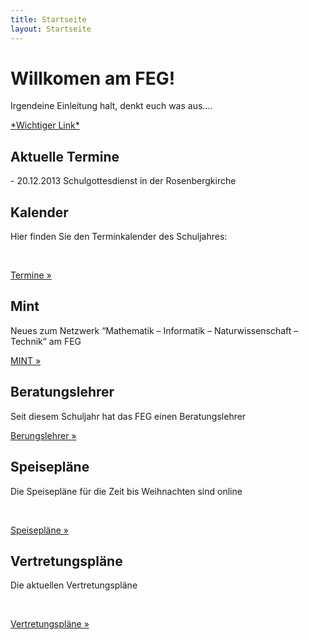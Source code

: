 ```yaml
---
title: Startseite
layout: Startseite
---
```



<!-- Jumbotron -->
<div class="jumbotron">
  <h1>Willkomen am FEG!</h1>
  <p class="lead">Irgendeine Einleitung halt, denkt euch was aus....</p>
  <p><a class="btn btn-lg btn-success" href="#" role="button">*Wichtiger Link*</a></p>
</div>

<!-- News -->
<div class="row">
  <div class="col-lg-4">
    <h2>Aktuelle Termine</h2>
    <p>- 20.12.2013 Schulgottesdienst in der Rosenbergkirche</p>
  </div>
  <div class="col-lg-4">
    <h2>Kalender</h2>
    <p>Hier finden Sie den Terminkalender des Schuljahres: </p>
    <br>
    <p><a class="btn btn-primary" href="/Schulleben/Termine/Aktuell" role="button">Termine &raquo;</a></p>
  </div>
  <div class="col-lg-4">
    <h2>Mint</h2>
    <p>Neues zum Netzwerk “Mathematik – Informatik – Naturwissenschaft – Technik” am FEG</p>
    <p><a class="btn btn-primary" href="Portraut/Mint" role="button">MINT &raquo;</a></p>
  </div>
  <div class="col-lg-4">
    <h2>Beratungslehrer</h2>
    <p>Seit diesem Schuljahr hat das FEG einen Beratungslehrer</p>
    <p><a class="btn btn-primary" href="Portrait/Beratungslehrer" role="button">Berungslehrer &raquo;</a></p>
  </div>
  <div class="col-lg-4">
    <h2>Speisepläne</h2>
    <p>Die Speisepläne für die Zeit bis Weihnachten sind online</p>
    <br>
    <p><a class="btn btn-primary" href="Schulleben/Speiseplaene" role="button">Speisepläne &raquo;</a></p>
  </div>
    <div class="col-lg-4">
    <h2>Vertretungspläne</h2>
    <p>Die aktuellen Vertretungspläne</p>
    <br>
    <p><a class="btn btn-primary" href="Schulleben/Vertretungsplaene" role="button">Vertretungspläne &raquo;</a></p>
  </div>
</div>
